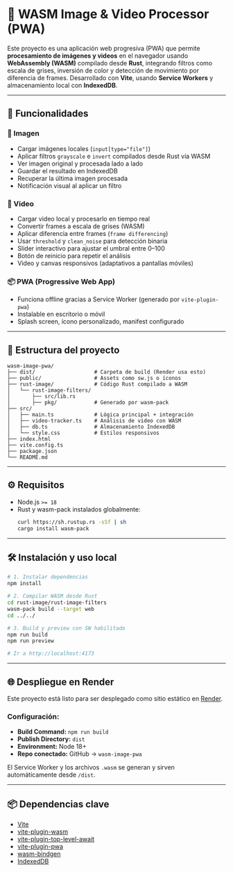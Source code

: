 # 🧠 WASM Image & Video Processor (PWA)

Este proyecto es una aplicación web progresiva (PWA) que permite **procesamiento de imágenes y videos** en el navegador usando **WebAssembly (WASM)** compilado desde **Rust**, integrando filtros como escala de grises, inversión de color y detección de movimiento por diferencia de frames. Desarrollado con **Vite**, usando **Service Workers** y almacenamiento local con **IndexedDB**.

---

## 🚀 Funcionalidades

### 🔧 Imagen
- Cargar imágenes locales (`input[type="file"]`)
- Aplicar filtros `grayscale` e `invert` compilados desde Rust vía WASM
- Ver imagen original y procesada lado a lado
- Guardar el resultado en IndexedDB
- Recuperar la última imagen procesada
- Notificación visual al aplicar un filtro

### 🎥 Video
- Cargar video local y procesarlo en tiempo real
- Convertir frames a escala de grises (WASM)
- Aplicar diferencia entre frames (`frame differencing`)
- Usar `threshold` y `clean_noise` para detección binaria
- Slider interactivo para ajustar el umbral entre 0–100
- Botón de reinicio para repetir el análisis
- Video y canvas responsivos (adaptativos a pantallas móviles)

### 📦 PWA (Progressive Web App)
- Funciona offline gracias a Service Worker (generado por `vite-plugin-pwa`)
- Instalable en escritorio o móvil
- Splash screen, ícono personalizado, manifest configurado

---

## 📁 Estructura del proyecto

```
wasm-image-pwa/
├── dist/                   # Carpeta de build (Render usa esto)
├── public/                 # Assets como sw.js o íconos
├── rust-image/             # Código Rust compilado a WASM
│   └── rust-image-filters/
│       ├── src/lib.rs
│       ├── pkg/            # Generado por wasm-pack
├── src/
│   ├── main.ts             # Lógica principal + integración
│   ├── video-tracker.ts    # Análisis de video con WASM
│   ├── db.ts               # Almacenamiento IndexedDB
│   └── style.css           # Estilos responsivos
├── index.html
├── vite.config.ts
├── package.json
└── README.md
```

---

## ⚙️ Requisitos

- Node.js `>= 18`
- Rust y wasm-pack instalados globalmente:
  ```bash
  curl https://sh.rustup.rs -sSf | sh
  cargo install wasm-pack
  ```

---

## 🛠️ Instalación y uso local

```bash
# 1. Instalar dependencias
npm install

# 2. Compilar WASM desde Rust
cd rust-image/rust-image-filters
wasm-pack build --target web
cd ../../

# 3. Build y preview con SW habilitado
npm run build
npm run preview

# Ir a http://localhost:4173
```

---

## 🌐 Despliegue en Render

Este proyecto está listo para ser desplegado como sitio estático en [Render](https://tarea-2-iic3585.onrender.com).

### Configuración:

- **Build Command:** `npm run build`
- **Publish Directory:** `dist`
- **Environment:** Node 18+
- **Repo conectado:** GitHub → `wasm-image-pwa`

El Service Worker y los archivos `.wasm` se generan y sirven automáticamente desde `/dist`.

---

## 📦 Dependencias clave

- [Vite](https://vitejs.dev/)
- [vite-plugin-wasm](https://www.npmjs.com/package/vite-plugin-wasm)
- [vite-plugin-top-level-await](https://www.npmjs.com/package/vite-plugin-top-level-await)
- [vite-plugin-pwa](https://vite-pwa-org.netlify.app/)
- [wasm-bindgen](https://rustwasm.github.io/wasm-bindgen/)
- [IndexedDB](https://developer.mozilla.org/en-US/docs/Web/API/IndexedDB_API)


